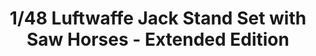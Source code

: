 ---
title: "1/48 Luftwaffe Jack Stand Set with Saw Horses - Extended Edition"
price: "TBA" 
desc: "Maketa"
img_path: "/assets/img/DW48002.jpg"
brand: "N/A"
available: false
special_offer: false
new: false
soon: false
cat: "010000"
subcat: "011400"
subsubcat: "00"
sifra: "DW48002"
---